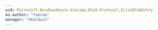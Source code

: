 ```yaml
---
uid: Microsoft.WindowsAzure.Storage.Blob.Protocol.IListBlobEntry
ms.author: "tamram"
manager: "mbaldwin"
---
```

